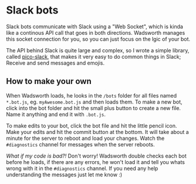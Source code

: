 # Slack bots

Slack bots communicate with Slack using a "Web Socket", which is kinda like a continous API call that goes in both directions. Wadsworth manages this socket connection for you, so you can just focus on the lgic of your bot.

The API behind Slack is quite large and complex, so I wrote a simple library, called [pico-slack](https://github.com/stolksdorf/pico-slack), that makes it very easy to do common things in Slack; Receive and send messages and emojis.

## How to make your own

When Wadsworth loads, he looks in the `/bots` folder for all files named `*.bot.js`, eg. `myAwesome.bot.js` and then loads them. To make a new bot, click into the bot folder and hit the small plus button to create a new file. Name it anything and end it with `.bot.js`.

To make edits to your bot, click the bot file and hit the little pencil icon. Make your edits and hit the commit button at the bottom. It will take about a minute for the server to reboot and load your changes. Watch the `#diagnostics` channel for messages when the server reboots.

*What if my code is bad?!* Don't worry! Wadsworth double checks each bot before he loads, if there are any errors, he won't load it and tell you whats wrong with it in the `#diagnostics` channel. If you need any help understanding the messages just let me know :)